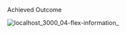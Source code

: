 Achieved Outcome

![localhost_3000_04-flex-information_](https://github.com/iamvictati/Odin_Flexbox/assets/142629886/3171201b-b9e1-4ceb-9a67-c4638fbccb16)
